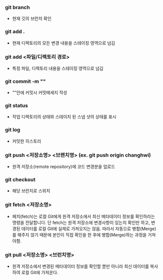 ### git branch 
- 현재 깃의 브런치 확인
### git add . 
- 현재 디렉토리의 모든 변경 내용을 스테이징 영역으로 넘김
### git add <파일/디렉토리 경로>
- 특정 파일, 디렉토리 내용을 스테이징 영역으로 넘김
### git commit -m ""
- ""안에 커밋시 커밋메세지 작성
### git status 
- 작업 디렉토리의 상태와 스테이지 된 스냅 샷의 상태를 표시
### git log
- 커밋한 히스토리 
### git push <저장소명> <브랜치명> (ex. git push origin changhwi)
- 원격 저장소(remote repository)에 코드 변경분을 업로드
### git checkout <branch> 
- 해당 브런치로 스위치
### git fetch <저장소명>
- 페치(fetch)는 로컬 Git에게 원격 저장소에서 최신 메타데이터 정보를 확인하라는 명령을 전달합니다. 단 fetch는 원격 저장소에 변경사항이 있는지 확인만 하고, 변경된 데이터를 로컬 Git에 실제로 가져오지는 않음. 따라서 자동으로 병합(Merge)를 해주지 않기 때문에 본인이 직접 확인을 한 후에 병합(Merge)하는 과정을 거쳐야함.
### git pull <저장소명> <브런치명>
- 원격 저장소에서 변경된 메타데이터 정보를 확인할 뿐만 아니라 최신 데이터를 복사하여 로컬 Git에 가져온다.

